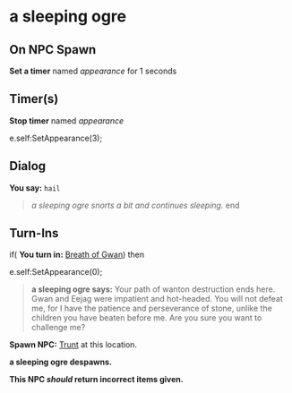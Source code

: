 # a sleeping ogre

## On NPC Spawn

**Set a timer** named *appearance* for 1 seconds
## Timer(s)

**Stop timer** named *appearance*

e.self:SetAppearance(3);
## Dialog

**You say:** `hail`



>*a sleeping ogre snorts a bit and continues sleeping.*
end

## Turn-Ins



if( **You turn in:** [Breath of Gwan](/item/1685)) then 


e.self:SetAppearance(0);


>**a sleeping ogre says:** Your path of wanton destruction ends here. Gwan and Eejag were impatient and hot-headed. You will not defeat me, for I have the patience and perseverance of stone, unlike the children you have beaten before me. Are you sure you want to challenge me?


**Spawn NPC:**  [Trunt](/npc/107000) at this location.


**a sleeping ogre despawns.**

**This NPC *should* return incorrect items given.**
